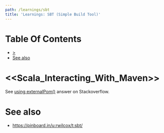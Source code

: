 ```yaml
---
path: /learnings/sbt
title: 'Learnings: SBT (Simple Build Tool)'
---
```

# Table Of Contents

<!-- toc -->

- [>](#)
- [See also](#see-also)

<!-- tocstop -->

# <<Scala_Interacting_With_Maven>>

See [using externalPom()](https://stackoverflow.com/a/48172833/224334) answer on Stackoverflow.

# See also

  * https://pinboard.in/u:rwilcox/t:sbt/



